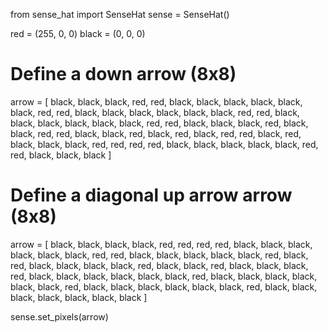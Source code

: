 from sense_hat import SenseHat
sense = SenseHat()

red = (255, 0, 0)
black = (0, 0, 0)

# Define a down arrow (8x8)
arrow = [
    black, black, black, red,   red,   black, black, black,
    black, black, black, red,   red,   black, black, black,
    black, black, black, red,   red,   black, black, black,
    black, black, black, red,   red,   black, black, black,
    red,   black, black, red,   red,   black, black, red,
    black, red,   black, red,   red,   black, red,   black,
    black, black, red,   red,   red,   red,   black, black,
    black, black, black, red,   red,   black, black, black
]
# Define a diagonal up arrow arrow (8x8)
arrow = [
    black, black, black, black, red, red, red, red,
    black, black, black, black, black, black, red, red,
    black, black, black, black, black, red, black, red,
    black, black, black, black, red, black, black, red,
    black, black, black, red, black, black, black, black,
    black, black, red, black, black, black, black, black,
    black, red, black, black, black, black, black, black,
    red, black, black, black, black, black, black, black
]

sense.set_pixels(arrow)
